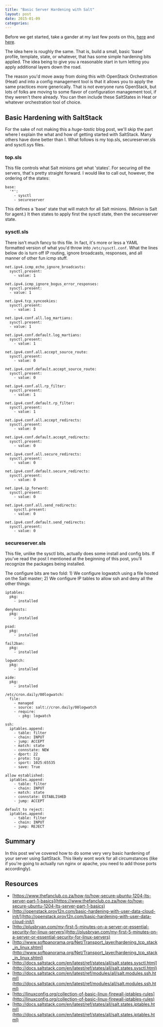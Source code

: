 ```yaml
---
title: "Basic Server Hardening with Salt"
layout: post
date: 2015-01-09
categories: 
---
```


Before we get started, take a gander at my last few posts on this, [here](http://openstack.prov12n.com/basic-hardening-part-2-using-heat-templates/) and [here](http://openstack.prov12n.com/basic-hardening-with-user-data-cloud-init/).

The idea here is roughly the same. That is, build a small, basic 'base' profile, template, state, or whatever, that has some simple hardening bits applied. The idea being to give you a reasonable start in turn letting you apply additional layers down the road.

The reason you'd move away from doing this with OpenStack Orchestration (Heat) and into a config management tool is that it allows you to apply the same practices more generically. That is not everyone runs OpenStack, but lots of folks are moving to some flavor of configuration management tool, if they weren't there already. You can then include these SaltStates in Heat or whatever orchestration tool of choice.

## Basic Hardening with SaltStack

For the sake of not making this a *huge-tastic* blog post, we'll skip the part where I explain the what and how of getting started with SaltStack. Many others have done better than I. What follows is my top.sls, secureserver.sls and sysctl.sys files.

### top.sls

This file controls what Salt minions get what 'states'. For securing *all* the servers, that's pretty straight forward. I would like to call out, however, the ordering of the states:

```
base:
  '*':
    - sysctl
    - secureserver
```

This defines a 'base' state that will match for all Salt minions. (Minion is Salt for agent.) It then states to apply first the sysctl state, then the secureserver state.

### sysctl.sls

There isn't much fancy to this file. In fact, it's more or less a YAML formatted version of what you'd throw into ```/etc/sysctl.conf```. What the lines below do is turn off IP routing, ignore broadcasts, responses, and all manner of other fun icmp stuff.

```
net.ipv4.icmp_echo_ignore_broadcasts:
  sysctl.present:
    - value: 1

net.ipv4.icmp_ignore_bogus_error_responses:
  sysctl.present:
  - value: 1

net.ipv4.tcp_syncookies:
  sysctl.present:
    - value: 1

net.ipv4.conf.all.log_martians:
  sysctl.present:
  - value: 1

net.ipv4.conf.default.log_martians:
  sysctl.present:
    - value: 1

net.ipv4.conf.all.accept_source_route:
  sysctl.present:
    - value: 0

net.ipv4.conf.default.accept_source_route:
  sysctl.present:
    - value: 0

net.ipv4.conf.all.rp_filter:
  sysctl.present:
    - value: 1

net.ipv4.conf.default.rp_filter:
  sysctl.present:
    - value: 1

net.ipv4.conf.all.accept_redirects:
  sysctl.present:
    - value: 0

net.ipv4.conf.default.accept_redirects:
  sysctl.present:
    - value: 0

net.ipv4.conf.all.secure_redirects:
  sysctl.present:
    - value: 0

net.ipv4.conf.default.secure_redirects:
  sysctl.present:
    - value: 0

net.ipv4.ip_forward:
  sysctl.present:
    - value: 0

net.ipv4.conf.all.send_redirects:
    sysctl.present:
    - value: 0

net.ipv4.conf.default.send_redirects:
  sysctl.present:
    - value: 0
```

### secureserver.sls

This file, unlike the sysctl bits, actually does some install and config bits. If you've read the post I mentioned at the beginning of this post, you'll recognize the packages being installed.

The configure bits are two fold: 1) We configure logwatch using a file hosted on the Salt master; 2) We configure IP tables to allow ssh and deny all the other things:

```
iptables:
  pkg:
    - installed

denyhosts:
  pkg:
    - installed

psad:
  pkg:
    - installed

fail2ban:
  pkg:
    - installed

logwatch:
  pkg:
    - installed

aide:
  pkg:
    - installed

/etc/cron.daily/00logwatch:
  file:
    - managed
    - source: salt://cron.daily/00logwatch
    - require:
      - pkg: logwatch

ssh:
  iptables.append:
    - table: filter
    - chain: INPUT
    - jump: ACCEPT
    - match: state
    - connstate: NEW
    - dport: 22
    - proto: tcp
    - sport: 1025:65535
    - save: True

allow established:
  iptables.append:
    - table: filter
    - chain: INPUT
    - match: state
    - connstate: ESTABLISHED
    - jump: ACCEPT

default to reject:
  iptables.append:
    - table: filter
    - chain: INPUT
    - jump: REJECT
```

## Summary

In this post we've covered how to do some very very basic hardening of your server using SaltStack. This likely wont work for all circumstances (like if you're going to actually run nginx or apache, you need to add those ports accordingly).

## Resources
- [https://www.thefanclub.co.za/how-to/how-secure-ubuntu-1204-lts-server-part-1-basics](https://www.thefanclub.co.za/how-to/how-secure-ubuntu-1204-lts-server-part-1-basics)
- [http://openstack.prov12n.com/basic-hardening-with-user-data-cloud-init/](http://openstack.prov12n.com/basic-hardening-with-user-data-cloud-init/)
- [http://plusbryan.com/my-first-5-minutes-on-a-server-or-essential-security-for-linux-servers](http://plusbryan.com/my-first-5-minutes-on-a-server-or-essential-security-for-linux-servers)
- [http://www.softpanorama.org/Net/Transport_layer/hardening_tcp_stack_in_linux.shtml](http://www.softpanorama.org/Net/Transport_layer/hardening_tcp_stack_in_linux.shtml)
- [http://docs.saltstack.com/en/latest/ref/states/all/salt.states.sysctl.html](http://docs.saltstack.com/en/latest/ref/states/all/salt.states.sysctl.html)
- [http://docs.saltstack.com/en/latest/ref/modules/all/salt.modules.ssh.html](http://docs.saltstack.com/en/latest/ref/modules/all/salt.modules.ssh.html)
- [http://linuxconfig.org/collection-of-basic-linux-firewall-iptables-rules](http://linuxconfig.org/collection-of-basic-linux-firewall-iptables-rules)
- [http://docs.saltstack.com/en/latest/ref/states/all/salt.states.iptables.html](http://docs.saltstack.com/en/latest/ref/states/all/salt.states.iptables.html)
